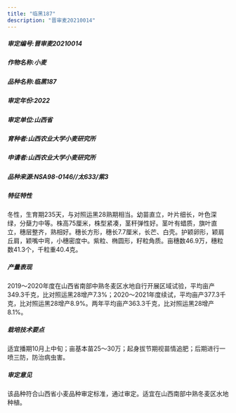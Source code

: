```yaml
---
title: "临黑187"
description: "晋审麦20210014"
---
```

##### 审定编号:晋审麦20210014

##### 作物名称:小麦

##### 品种名称:临黑187

##### 审定年份:2022

##### 审定单位:山西省

##### 育种者:山西农业大学小麦研究所

##### 申请者:山西农业大学小麦研究所

##### 品种来源:NSA98-0146//太633/紫3

##### 特征特性
冬性，生育期235天，与对照运黑28熟期相当。幼苗直立，叶片细长，叶色深绿，分蘖力中等。株高75厘米，株型紧凑，茎秆弹性好。茎叶有蜡质，旗叶直立，穗层整齐，熟相好。穗长方形，穗长7.7厘米，长芒、白壳。护颖卵形，颖肩丘肩，颖嘴中弯，小穗密度中。紫粒、椭圆形，籽粒角质。亩穗数46.9万，穗粒数41.3个，千粒重40.4克。

##### 产量表现
2019～2020年度在山西省南部中熟冬麦区水地自行开展区域试验，平均亩产349.3千克，比对照运黑28增产7.3%；2020～2021年度续试，平均亩产377.3千克，比对照运黑28增产8.9%。两年平均亩产363.3千克，比对照运黑28增产8.1%。 

##### 栽培技术要点
适宜播期10月上中旬；亩基本苗25～30万；起身拔节期视苗情追肥；后期进行一喷三防，防治病虫害。

##### 审定意见
该品种符合山西省小麦品种审定标准，通过审定。适宜在山西南部中熟冬麦区水地种植。
